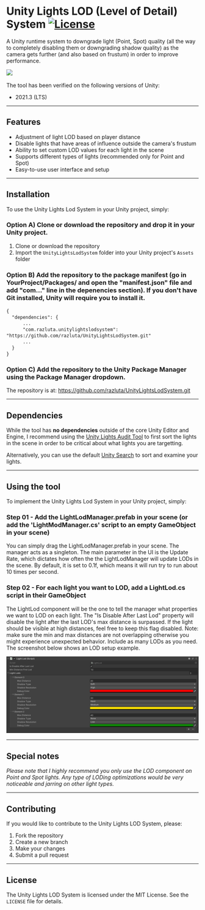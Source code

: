# Unity Lights LOD (Level of Detail) System [![License](https://img.shields.io/badge/License-MIT-lightgrey.svg?style=flat)](http://mit-license.org)
A Unity runtime system to downgrade light (Point, Spot) quality (all the way to completely disabling them or downgrading shadow quality) as the camera gets further (and also based on frustum) in order to improve performance. 

![](/Screenshots/UnityLightsLodSystem_screenshot01.gif)

The tool has been verified on the following versions of Unity:
- 2021.3 (LTS)

*  *  *  *  *

## Features

- Adjustment of light LOD based on player distance
- Disable lights that have areas of influence outside the camera's frustum
- Ability to set custom LOD values for each light in the scene
- Supports different types of lights (recommended only for Point and Spot)
- Easy-to-use user interface and setup

*  *  *  *  *

## Installation

To use the Unity Lights Lod System in your Unity project, simply:

### Option A) Clone or download the repository and drop it in your Unity project.
1. Clone or download the repository
2. Import the `UnityLightsLodSystem` folder into your Unity project's `Assets` folder

### Option B) Add the repository to the package manifest (go in YourProject/Packages/ and open the "manifest.json" file and add "com..." line in the depenencies section). If you don't have Git installed, Unity will require you to install it.
```
{
  "dependencies": {
      ...
      "com.razluta.unitylightslodsystem": "https://github.com/razluta/UnityLightsLodSystem.git"
      ...
  }
}
```
### Option C) Add the repository to the Unity Package Manager using the Package Manager dropdown.
The repository is at: https://github.com/razluta/UnityLightsLodSystem.git

*  *  *  *  *

## Dependencies
While the tool has **no dependencies** outside of the core Unity Editor and Engine, I recommend using the [Unity Lights Audit Tool](https://github.com/razluta/UnityLightsAuditTool) to first sort the lights in the scene in order to be critical about what lights you are targetting.

Alternatively, you can use the default [Unity Search](https://docs.unity3d.com/2022.1/Documentation/Manual/search-overview.html) to sort and examine your lights. 

*  *  *  *  *

## Using the tool
To implement the Unity Lights Lod System in your Unity project, simply:

### Step 01 - Add the LightLodManager.prefab in your scene (or add the 'LightModManager.cs' script to an empty GameObject in your scene)
You can simply drag the LightLodManager.prefab in your scene. The manager acts as a singleton. The main parameter in the UI is the Update Rate, which dictates how often the the LightLodManager will update LODs in the scene. By default, it is set to 0.1f, which means it will run try to run about 10 times per second.

### Step 02 - For each light you want to LOD, add a LightLod.cs script in their GameObject
The LightLod component will be the one to tell the manager what properties we want to LOD on each light.
The "Is Disable After Last Lod" property will disable the light after the last LOD's max distance is surpassed. If the light should be visible at high distances, feel free to keep this flag disabled.
Note: make sure the min and max distances are not overlapping otherwise you might experience unexpected behavior. Include as many LODs as you need.
The screenshot below shows an LOD setup example. 

![](/Screenshots/UnityLightsLodSystem_screenshot02.png)

*  *  *  *  *

## Special notes
*Please note that I highly recommend you only use the LOD component on Point and Spot lights. Any type of LODing optimizations would be very noticeable and jarring on other light types.*

*  *  *  *  *

## Contributing

If you would like to contribute to the Unity Lights LOD System, please:

1. Fork the repository
2. Create a new branch
3. Make your changes
4. Submit a pull request

*  *  *  *  *

## License

The Unity Lights LOD System is licensed under the MIT License. See the `LICENSE` file for details.
